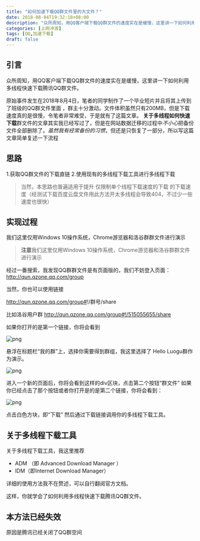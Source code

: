 ```yaml
---
title: "如何加速下载QQ群文件里的大文件？"
date: 2018-08-04T19:32:18+08:00
description: "众所周知，用QQ客户端下载QQ群文件的速度实在是缓慢，这里讲一下如何利用多线程快速下载腾讯QQ群文件。"
categories: [上网冲浪]
tags: [QQ,加速下载]
draft: false
---
```

## 引言

众所周知，用QQ客户端下载QQ群文件的速度实在是缓慢，这里讲一下如何利用多线程快速下载腾讯QQ群文件。
<!--more-->
原始事件发生在2018年8月4日，笔者的同学制作了一个毕业短片并且将其上传到了班级的QQ群文件里面 ，群主十分激动。文件体积虽然只有200MB，但是下载速度真的是很慢，令笔者非常难受，于是就有了这篇文章。
**关于多线程如何快速下载**群文件的文章其实我已经写过了，但是在网站数据迁移的过程中*不小心*把备份文件全部删除了。*虽然我有经常备份的习惯*，但还是只恢复了一部分，所以写这篇文章简单复述一下流程

## 思路

1.获取QQ群文件的下载直链
2.使用现有的多线程下载工具进行多线程下载
> 当然，本思路也普遍适用于提升 仅限制单个线程下载速度的下载 的下载速度（经测试下载百度云盘文件用此方法开太多线程会导致404，不过少一些速度也很快）
>
## 实现过程

我们这里仅用Windows 10操作系统，Chrome游览器和洛谷群群文件进行演示

> **注意**我们这里仅用Windows 10操作系统，Chrome游览器和洛谷群群文件进行演示

经过一番搜索，我发现QQ群群文件是有页面版的，我们不妨登入页面：
<http://qun.qzone.qq.com/group>

当然，你也可以使用链接

<http://qun.qzone.qq.com/group#>!/群号/share

比如洛谷用户群 <http://qun.qzone.qq.com/group#!/515055655/share>

如果你打开的是第一个链接，你将会看到

![png](./HHOOLXDJV902UO2M-1024x270.png)

悬浮在标题栏“我的群”上，选择你需要得到群组，我这里选择了 Hello Luogu群作为演示。

![png](./S5BM5G6QB939BVL4.png)

进入一个新的页面后，你将会看到这样的div区块，点击第二个按钮“群文件”
如果你已经点击了那个按钮或者你打开是的是第二个链接，你将会看到：

![png](./54LGTXPY6OIW_OLO_WH.png)

点击白色方块，即“下载”
然后通过下载链接调用你的多线程下载工具。

## 关于多线程下载工具

关于多线程下载工具，我这里推荐

- ADM （即 Advanced Download Manager ）
- IDM（即Internet Download Manager）

详细的使用方法我不在赘述，可以自行翻阅官方文档。

这样，你就学会了如何利用多线程快速下载腾讯QQ群文件。

## 本方法已经失效

原因是腾讯已经关闭了QQ群空间
